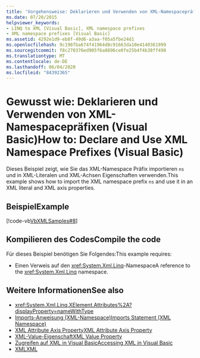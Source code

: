 ```yaml
---
title: 'Vorgehensweise: Deklarieren und Verwenden von XML-Namespacepräfixen'
ms.date: 07/20/2015
helpviewer_keywords:
- LINQ to XML [Visual Basic], XML namespace prefixes
- XML namespace prefixes [Visual Basic]
ms.assetid: 4292e1d9-eb8f-49d6-a3aa-f05a5fbe24d1
ms.openlocfilehash: 9c198fba674f41964d8c91663da10e4140361999
ms.sourcegitcommit: f8c270376ed905f6a8896ce0fe25b4f4b38ff498
ms.translationtype: MT
ms.contentlocale: de-DE
ms.lasthandoff: 06/04/2020
ms.locfileid: "84392365"
---
```

# <a name="how-to-declare-and-use-xml-namespace-prefixes-visual-basic"></a><span data-ttu-id="cad16-102">Gewusst wie: Deklarieren und Verwenden von XML-Namespacepräfixen (Visual Basic)</span><span class="sxs-lookup"><span data-stu-id="cad16-102">How to: Declare and Use XML Namespace Prefixes (Visual Basic)</span></span>
<span data-ttu-id="cad16-103">Dieses Beispiel zeigt, wie Sie das XML-Namespace Präfix importieren `ns` und in XML-Literalen und XML-Achsen Eigenschaften verwenden.</span><span class="sxs-lookup"><span data-stu-id="cad16-103">This example shows how to import the XML namespace prefix `ns` and use it in an XML literal and XML axis properties.</span></span>  
  
## <a name="example"></a><span data-ttu-id="cad16-104">Beispiel</span><span class="sxs-lookup"><span data-stu-id="cad16-104">Example</span></span>  
 [!code-vb[VbXMLSamples#8](~/samples/snippets/visualbasic/VS_Snippets_VBCSharp/VbXMLSamples/VB/XMLSamples3.vb#8)]  
  
## <a name="compile-the-code"></a><span data-ttu-id="cad16-105">Kompilieren des Codes</span><span class="sxs-lookup"><span data-stu-id="cad16-105">Compile the code</span></span>  
 <span data-ttu-id="cad16-106">Für dieses Beispiel benötigen Sie Folgendes:</span><span class="sxs-lookup"><span data-stu-id="cad16-106">This example requires:</span></span>  
  
- <span data-ttu-id="cad16-107">Einen Verweis auf den <xref:System.Xml.Linq>-Namespace</span><span class="sxs-lookup"><span data-stu-id="cad16-107">A reference to the <xref:System.Xml.Linq> namespace.</span></span>  
  
## <a name="see-also"></a><span data-ttu-id="cad16-108">Weitere Informationen</span><span class="sxs-lookup"><span data-stu-id="cad16-108">See also</span></span>

- <xref:System.Xml.Linq.XElement.Attributes%2A?displayProperty=nameWithType>
- [<span data-ttu-id="cad16-109">Imports-Anweisung (XML-Namespace)</span><span class="sxs-lookup"><span data-stu-id="cad16-109">Imports Statement (XML Namespace)</span></span>](../../../language-reference/statements/imports-statement-xml-namespace.md)
- [<span data-ttu-id="cad16-110">XML Attribute Axis Property</span><span class="sxs-lookup"><span data-stu-id="cad16-110">XML Attribute Axis Property</span></span>](../../../language-reference/xml-axis/xml-attribute-axis-property.md)
- [<span data-ttu-id="cad16-111">XML-Value-Eigenschaft</span><span class="sxs-lookup"><span data-stu-id="cad16-111">XML Value Property</span></span>](../../../language-reference/xml-axis/xml-value-property.md)
- [<span data-ttu-id="cad16-112">Zugreifen auf XML in Visual Basic</span><span class="sxs-lookup"><span data-stu-id="cad16-112">Accessing XML in Visual Basic</span></span>](accessing-xml.md)
- [<span data-ttu-id="cad16-113">XML</span><span class="sxs-lookup"><span data-stu-id="cad16-113">XML</span></span>](index.md)
